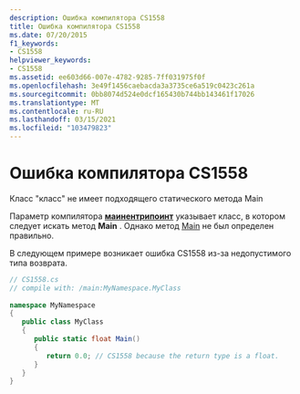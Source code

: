 ```yaml
---
description: Ошибка компилятора CS1558
title: Ошибка компилятора CS1558
ms.date: 07/20/2015
f1_keywords:
- CS1558
helpviewer_keywords:
- CS1558
ms.assetid: ee603d66-007e-4782-9285-7ff031975f0f
ms.openlocfilehash: 3e49f1456caebacda3a3735ce6a519c0423c261a
ms.sourcegitcommit: 0bb8074d524e0dcf165430b744bb143461f17026
ms.translationtype: MT
ms.contentlocale: ru-RU
ms.lasthandoff: 03/15/2021
ms.locfileid: "103479823"
---
```

# <a name="compiler-error-cs1558"></a>Ошибка компилятора CS1558

Класс "класс" не имеет подходящего статического метода Main  
  
 Параметр компилятора [**маинентрипоинт**](../language-reference/compiler-options/advanced.md#mainentrypoint-or-startupobject) указывает класс, в котором следует искать метод **Main** . Однако метод [Main](../programming-guide/main-and-command-args/index.md) не был определен правильно.  
  
 В следующем примере возникает ошибка CS1558 из-за недопустимого типа возврата.  
  
```csharp  
// CS1558.cs  
// compile with: /main:MyNamespace.MyClass  
  
namespace MyNamespace  
{  
   public class MyClass  
   {  
      public static float Main()
      {  
         return 0.0; // CS1558 because the return type is a float.  
      }  
   }  
}  
```
